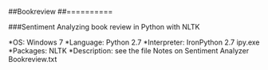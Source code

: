 ##Bookreview
##==========

###Sentiment Analyzing book review in Python with NLTK

*OS: Windows 7
*Language: Python 2.7
*Interpreter: IronPython 2.7   ipy.exe
*Packages: NLTK
*Description: see the file Notes on Sentiment Analyzer Bookreview.txt
